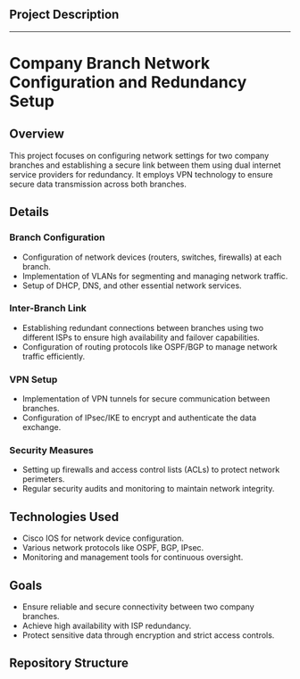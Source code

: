 
 ## Project Description
--------------------------------------
# Company Branch Network Configuration and Redundancy Setup

## Overview
This project focuses on configuring network settings for two company branches and establishing a secure link between them using dual internet service providers for redundancy. It employs VPN technology to ensure secure data transmission across both branches.

## Details
### Branch Configuration
- Configuration of network devices (routers, switches, firewalls) at each branch.
- Implementation of VLANs for segmenting and managing network traffic.
- Setup of DHCP, DNS, and other essential network services.

### Inter-Branch Link
- Establishing redundant connections between branches using two different ISPs to ensure high availability and failover capabilities.
- Configuration of routing protocols like OSPF/BGP to manage network traffic efficiently.

### VPN Setup
- Implementation of VPN tunnels for secure communication between branches.
- Configuration of IPsec/IKE to encrypt and authenticate the data exchange.

### Security Measures
- Setting up firewalls and access control lists (ACLs) to protect network perimeters.
- Regular security audits and monitoring to maintain network integrity.

## Technologies Used
- Cisco IOS for network device configuration.
- Various network protocols like OSPF, BGP, IPsec.
- Monitoring and management tools for continuous oversight.

## Goals
- Ensure reliable and secure connectivity between two company branches.
- Achieve high availability with ISP redundancy.
- Protect sensitive data through encryption and strict access controls.

## Repository Structure
